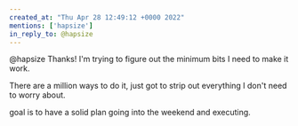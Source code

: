 ```yaml
---
created_at: "Thu Apr 28 12:49:12 +0000 2022"
mentions: ['hapsize']
in_reply_to: @hapsize
---
```


@hapsize Thanks! I'm trying to figure out the minimum bits I need to make it work. 

There are a million ways to do it, just got to strip out everything I don't need to worry about.

goal is to have a solid plan going into the weekend and executing.